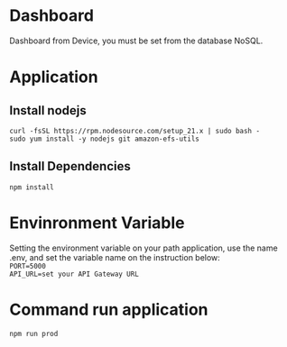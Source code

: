 # Dashboard
Dashboard from  Device, you must be set from the database NoSQL.

# Application
## Install nodejs
`curl -fsSL https://rpm.nodesource.com/setup_21.x | sudo bash -`<br/>
`sudo yum install -y nodejs git amazon-efs-utils`


## Install Dependencies
`npm install`

# Envinronment Variable
Setting the environment variable on your path application, use the name .env, and set the variable name on the instruction below:<br/>
`PORT=5000`<br/>
`API_URL=set your API Gateway URL`<br/>


# Command run application
`npm run prod`
